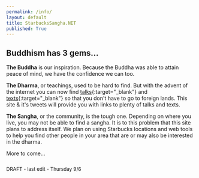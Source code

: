 ```yaml
---
permalink: /info/
layout: default
title: StarbucksSangha.NET
published: True
---
```

## Buddhism has 3 gems...

<b>The Buddha</b> is our inspiration. Because the Buddha was able to attain peace of mind, we have the confidence we can too.

<b>The Dharma</b>, or teachings, used to be hard to find. But with the advent of the internet you can now find [talks](https://www.dhammatalks.org/mp3_collections_index.html){:target="_blank"} and [texts](https://www.dhammatalks.org/suttas/index.html){:target="_blank"} so that you don't have to go to foreign lands. This site & it's tweets will provide you with links to plenty of talks and texts.

<b>The Sangha</b>, or the community, is the tough one. Depending on where you live, you may not be able to find a sangha. It is to this problem that this site plans to address itself. We plan on using Starbucks locations and web tools to help you find other people in your area that are or may also be interested in the dharma.

More to come...

<div style="float; margin-bottom:25px;"></div>
<font size="-1">DRAFT - last edit - Thursday 9/6 </font>
